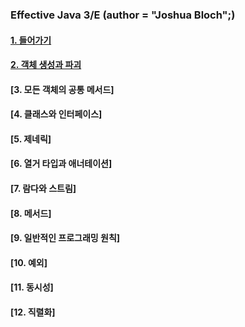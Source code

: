 ### Effective Java 3/E (author = "Joshua Bloch";)

#### [1. 들어가기](https://github.com/Hooneats/TIL/blob/main/Effective_Java/1%EC%9E%A5_%EB%93%A4%EC%96%B4%EA%B0%80%EA%B8%B0/1_%EB%93%A4%EC%96%B4%EA%B0%80%EA%B8%B0.md)

#### [2. 객체 생성과 파괴](https://github.com/Hooneats/TIL/blob/main/Effective_Java/2%EC%9E%A5_%EA%B0%9D%EC%B2%B4_%EC%83%9D%EC%84%B1%EA%B3%BC_%ED%8C%8C%EA%B4%B4/2%EC%9E%A5_Index.md)

#### [3. 모든 객체의 공통 메서드]

#### [4. 클래스와 인터페이스]

#### [5. 제네릭]

#### [6. 열거 타입과 애너테이션]

#### [7. 람다와 스트림]

#### [8. 메서드]

#### [9. 일반적인 프로그래밍 원칙]

#### [10. 예외]

#### [11. 동시성]

#### [12. 직렬화]
